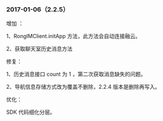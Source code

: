 ### 2017-01-06（2.2.5）

增加 ：

1、RongIMClient.initApp 方法，此方法会自动连接融云。

2、获取聊天室历史消息方法

修复：

1、历史消息接口 count 为 1 ，第二次获取消息缺失的问题。

2、导航信息存储方式改为覆盖不删除，2.2.4 版本是删除再写入。

优化：

SDK 代码细化分层。
